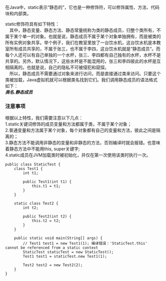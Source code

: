 在Java中，static表示“静态的”，它也是一种修饰符，可以修饰属性、方法、代码块和内部类。  
  
static修饰符具有如下特性：  
&emsp;其中，静态变量、静态方法、静态常量统称为类的静态成员，归整个类所有，不属于某个单一的对象。也就是说，静态成员不属于某个对象单独拥有，而是被类的所有实例对象共享。举个例子，我们在教室里放了一台饮水机，这台饮水机是本教室所有成员共享的，不属于张三，也不属于李四，这台饮水机就是”静态成员“。而每个人还可以有自己单独的一个水杯，张三、李四都有自己独有的水杯，水杯不是共享的。另外，默认情况下，这些水杯是不能混用的，张三和李四彼此的水杯是互相隔离的。也就是说，自己的隐私不可被侵犯和窥探。  
&emsp;所以，静态成员不需要通过对象来进行访问，而是直接通过类来访问。只要这个类被加载，Java虚拟机就可以根据类名找到它们。我们调用静态成员的语法格式如下：  
***类名.静态成员***

### 注意事项
根据以上特性，我们需要注意以下几点：  
1.static关键词修饰的成员变量和方法都属于类，不属于某个对象；  
2.普通变量和方法属于某个对象，每个对象都有自己的变量和方法，彼此之间是隔离的；  
3.静态方法不能调用非静态的变量和非静态的方法，否则编译时就会报错。也意味着静态方法中不能用this, super关键字;  
4.static成员在JVM加载类时被初始化，并仅在第一次使用该类时执行一次。  

```
public class StaticTest {
    class Test1 {
        int t1;

        public Test1(int t1) {
            this.t1 = t1;
        }
    }

    static class Test2 {
        int t2;

        public Test2(int t2) {
            this.t2 = t2;
        }
    }

    public static void main(String[] args) {
        // Test1 test1 = new Test1(1); 编译错误：'StaticTest.this' cannot be referenced from a static context
        StaticTest staticTest = new StaticTest();
        Test1 test1 = staticTest.new Test1(1);
        
        Test2 test2 = new Test2(2);
    }
}
```
